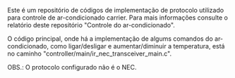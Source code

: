 Este é um repositório de códigos de implementação de protocolo utilizado para controle de ar-condicionado carrier. Para mais informações consulte o relatório deste repositório "Controle do ar-condicionado".

O código principal, onde há a implementação de algums comandos do ar-condicionado, como ligar/desligar e aumentar/diminuir a temperatura, está no caminho "controller/main/ir_nec_transceiver_main.c".

OBS.: O protocolo configurado não é o NEC.